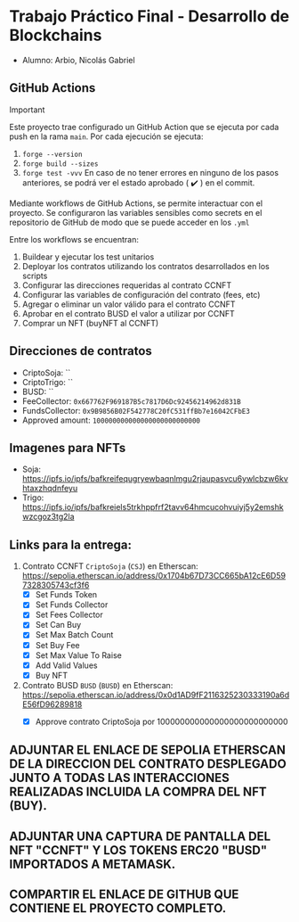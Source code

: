# Trabajo Práctico Final - Desarrollo de Blockchains

* Alumno: Arbio, Nicolás Gabriel

## GitHub Actions
> [!IMPORTANT]  
> Este proyecto trae configurado un GitHub Action que se ejecuta por cada push en la rama `main`.
> Por cada ejecución se ejecuta:
> 1. `forge --version`
> 2. `forge build --sizes`
> 3. `forge test -vvv`
> En caso de no tener errores en ninguno de los pasos anteriores, se podrá ver el estado aprobado ( :heavy_check_mark: ) en el commit.

Mediante workflows de GitHub Actions, se permite interactuar con el proyecto. Se configuraron las variables sensibles como secrets en el repositorio de GitHub de modo que se puede acceder en los `.yml`

Entre los workflows se encuentran:
1. Buildear y ejecutar los test unitarios
2. Deployar los contratos utilizando los contratos desarrollados en los scripts
3. Configurar las direcciones requeridas al contrato CCNFT
4. Configurar las variables de configuración del contrato (fees, etc)
5. Agregar o eliminar un valor válido para el contrato CCNFT
6. Aprobar en el contrato BUSD el valor a utilizar por CCNFT
7. Comprar un NFT (buyNFT al CCNFT)

## Direcciones de contratos
- CriptoSoja: ``
- CriptoTrigo: ``
- BUSD: ``
- FeeCollector: `0x667762F969187B5c7817D6Dc92456214962d831B`
- FundsCollector: `0x9B9856B02F542778C20fC531ffBb7e16042CFbE3`
- Approved amount: `100000000000000000000000000`

## Imagenes para NFTs
- Soja: https://ipfs.io/ipfs/bafkreifequgryewbaqnlmgu2rjaupasvcu6ywlcbzw6kvhtaxzhqdnfeyu
- Trigo: https://ipfs.io/ipfs/bafkreiels5trkhppfrf2tavv64hmcucohvuiyj5y2emshkwzcgoz3tg2la

## Links para la entrega:
1. Contrato CCNFT `CriptoSoja` (`CSJ`) en Etherscan: https://sepolia.etherscan.io/address/0x1704b67D73CC665bA12cE6D597328305743cf3f6
    - [X] Set Funds Token
    - [X] Set Funds Collector
    - [X] Set Fees Collector
    - [X] Set Can Buy
    - [X] Set Max Batch Count
    - [X] Set Buy Fee
    - [X] Set Max Value To Raise
    - [X] Add Valid Values
    - [X] Buy NFT
2. Contrato BUSD `BUSD` (`BUSD`) en Etherscan: https://sepolia.etherscan.io/address/0x0d1AD9fF2116325230333190a6dE56fD96289818
    - [X] Approve contrato CriptoSoja por 100000000000000000000000000


## ADJUNTAR EL ENLACE DE SEPOLIA ETHERSCAN DE LA DIRECCION DEL CONTRATO DESPLEGADO JUNTO A TODAS LAS INTERACCIONES REALIZADAS INCLUIDA LA COMPRA DEL NFT (BUY).
## ADJUNTAR UNA CAPTURA DE PANTALLA DEL NFT "CCNFT" Y LOS TOKENS ERC20 "BUSD" IMPORTADOS A METAMASK. 
## COMPARTIR EL ENLACE DE GITHUB QUE CONTIENE EL PROYECTO COMPLETO.